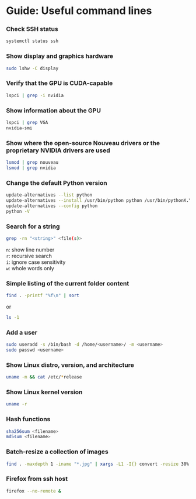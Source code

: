 # Guide: Useful command lines

### Check SSH status

```sh
systemctl status ssh
```

### Show display and graphics hardware

```sh
sudo lshw -C display
```

### Verify that the GPU is CUDA-capable

```sh
lspci | grep -i nvidia
```

### Show information about the GPU

```sh
lspci | grep VGA
nvidia-smi
```

### Show where the open-source Nouveau drivers or the proprietary NVIDIA drivers are used

```sh
lsmod | grep nouveau
lsmod | grep nvidia
```

### Change the default Python version

```sh
update-alternatives --list python
update-alternatives --install /usr/bin/python python /usr/bin/pythonX.Y 1
update-alternatives --config python
python -V
```

### Search for a string

```sh
grep -rn "<string>" <file(s)>
```

`n`: show line number<br>
`r`: recursive search<br>
`i`: ignore case sensitivity<br>
`w`: whole words only

### Simple listing of the current folder content

```sh
find . -printf "%f\n" | sort
```

or

```sh
ls -1
```

### Add a user

```sh
sudo useradd -s /bin/bash -d /home/<username>/ -m <username>
sudo passwd <username>
```

### Show Linux distro, version, and architecture

```sh
uname -m && cat /etc/*release
```

### Show Linux kernel version

```sh
uname -r
```

### Hash functions

```sh
sha256sum <filename>
md5sum <filename>
```

### Batch-resize a collection of images
```sh
find . -maxdepth 1 -iname "*.jpg" | xargs -L1 -I{} convert -resize 30% "{}" _resized/"{}"
```

### Firefox from ssh host
```sh
firefox --no-remote &
```
